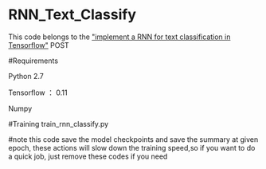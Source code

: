 # RNN_Text_Classify

This code belongs to the ["implement a RNN for text classification in Tensorflow"](http://blog.csdn.net/u010223750/article/details/53334313) POST






#Requirements

Python 2.7

Tensorflow ： 0.11

Numpy







#Training
train_rnn_classify.py

#note
this code save the model checkpoints and save the summary at given epoch, these actions will slow down the training speed,so if you want to do a quick job, just remove these codes if you need
